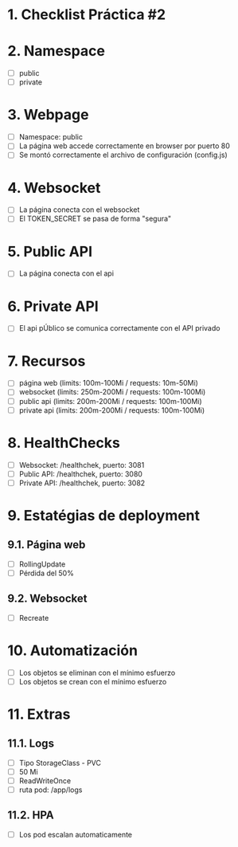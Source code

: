 # 1. Checklist Práctica #2 <!-- omit in TOC -->

# 2. Namespace
- [ ] public
- [ ] private

# 3. Webpage
- [ ] Namespace: public
- [ ] La página web accede correctamente en browser por puerto 80
- [ ] Se montó correctamente el archivo de configuración (config.js)

# 4. Websocket
- [ ] La página conecta con el websocket
- [ ] El TOKEN_SECRET se pasa de forma "segura"

# 5. Public API
- [ ] La página conecta con el api

# 6. Private API
- [ ] El api pÚblico se comunica correctamente con el API privado

# 7. Recursos
- [ ] página web (limits: 100m-100Mi / requests: 10m-50Mi)
- [ ] websocket (limits: 250m-200Mi / requests: 100m-100Mi)
- [ ] public api (limits: 200m-200Mi / requests: 100m-100Mi)
- [ ] private api (limits: 200m-200Mi / requests: 100m-100Mi)

# 8. HealthChecks
- [ ] Websocket: /healthchek, puerto: 3081
- [ ] Public API: /healthchek, puerto: 3080
- [ ] Private API: /healthchek, puerto: 3082

# 9. Estatégias de deployment

## 9.1. Página web
- [ ] RollingUpdate
- [ ] Pérdida del 50%

## 9.2. Websocket
- [ ] Recreate


# 10. Automatización
- [ ] Los objetos se eliminan con el mínimo esfuerzo
- [ ] Los objetos se crean con el mínimo esfuerzo

# 11. Extras
## 11.1. Logs
- [ ] Tipo StorageClass - PVC
- [ ] 50 Mi
- [ ] ReadWriteOnce
- [ ] ruta pod: /app/logs

## 11.2. HPA
- [ ] Los pod escalan automaticamente
